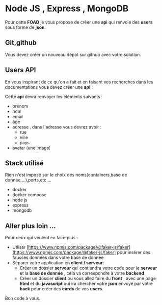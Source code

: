 # Node JS , Express , MongoDB

Pour cette **FOAD** je vous propose de créer une **api** qui renvoie des **users** sous forme de **json**.

## Git,github

Vous devez créer un nouveau dépot sur github avec votre solution.

## Users API

En vous inspirant de ce qu'on a fait et en faisant vos recherches dans les documentations vous devez créer une **api** :

Cette **api** devra renvoyer les éléments suivants :

- prénom
- nom
- email
- âge
- adresse , dans l'adresse vous devrez avoir :
    - rue
    - ville
    - pays
- avatar (une image)

## Stack utilisé

Rien n'est imposé sur le choix des noms(containers,base de donnée,...),ports,etc ...

- docker
- docker compose
- node js
- express
- mongodb

## Aller plus loin ...

Pour ceux qui veulent en faire plus :

- Utliser [https://www.npmjs.com/package/@faker-js/faker](https://www.npmjs.com/package/@faker-js/faker) pour insérer des fausses données dans votre base de donnée
- Séparer votre application en  **client / serveur**:
  - Créer un dossier **serveur** qui contiendra votre code pour le **serveur** et la **base de donnée** , cela va correspondre à votre **backend**
  - Créer un dossier **client** ou vous allez faire du **front** , avec une page **html** et du **javascript** qui ira chercher votre **json** envoyé par votre **back** pour créer des **cards** de vos **users**.


Bon code à vous.
